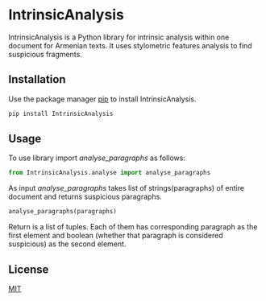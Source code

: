 # IntrinsicAnalysis

IntrinsicAnalysis is a Python library for intrinsic analysis within one document for Armenian texts.
It uses stylometric features analysis to find suspicious fragments.
## Installation

Use the package manager [pip](https://pip.pypa.io/en/stable/) to install IntrinsicAnalysis.

```bash
pip install IntrinsicAnalysis
```

## Usage
To use library import _analyse_paragraphs_ as follows:
```python
from IntrinsicAnalysis.analyse import analyse_paragraphs
```
As input _analyse_paragraphs_ takes list of strings(paragraphs) of entire document and returns suspicious paragraphs.
```python
analyse_paragraphs(paragraphs)
```
Return is a list of tuples. Each of them has corresponding paragraph as the first element and boolean (whether that paragraph is considered suspicious) as the second element.

## License
[MIT](https://choosealicense.com/licenses/mit/)